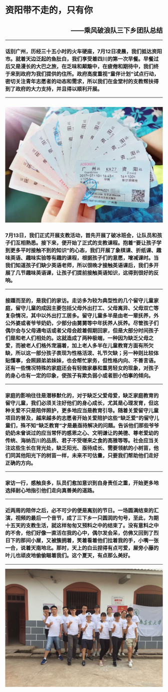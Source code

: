 # 资阳带不走的，只有你
<h2 align = "right">——乘风破浪队三下乡团队总结</h2>

---
### 话别广州，历经三十五小时的火车硬座，7月12日凌晨，我们抵达资阳市。就着天边泛起的鱼肚白，我们享受着四川的第一次早餐。早餐过后又是漫长的大巴之旅，在乏味和颠簸中，在疲倦和期待中，我们终于来到政府为我们提供的住所。政府高度重视“童伴计划”试点行动，密切关注青年志愿者的动态和需求，所以我们在金堂村的支教帮扶得到了政府的大力支持，并且得以顺利开展。
---
![](https://raw.githubusercontent.com/ronething/printer/master/%E4%B8%89%E4%B8%8B%E4%B9%A1/huoche.jpg)
---
### 7月13日，我们正式开展支教活动，首先开展了破冰班会，让队员和孩子们互相熟悉。接下来，便开始了正式的支教课程。抱着“要让孩子学到更多平时接触不到的知识”的心态，我们开展了象棋课、折纸课、趣味英语、趣味实验等有趣的课程，根据孩子们的意愿，增减课时。当我们知道孩子们缺少英语老师，所以很晚才接触英语课后，我们多开展了几节趣味英语课，让孩子们提前接触英语知识，这得到很好的反响。
---
### 接踵而至的，是我们的家访。走访多为较为典型性的几个留守儿童家庭，留守儿童的成因主要包括父母外出打工、父母离异、父母双亡等复杂情况，其中以外出打工居多。留守儿童多半是由老一辈抚养，外公外婆或者爷爷奶奶，少部分由舅舅等中年抚养人抚养。尽管孩子们偶尔会与父母通电话或者父母会趁着假期回家，但是大部分时间孩子们是和老人们相处的。这就造成了两种极端，一种因为缺乏父母之爱，而被老人们格外宠溺着，加上老人多半在儿童教育方面有所欠缺，所以这一部分孩子表现为性格活泼、礼节欠缺；另一种则比较体贴懂事，会照顾弟弟妹妹，也会帮忙家务，但性格内向、不善言语。还有一些情况特殊的家庭还会有轻微家暴和重男轻女的现象，对孩子的身心也有一定的印象，使孩子有欺负弱小或者胆小怕事的倾向。
---
### 家庭的影响往往是潜移默化的，对于缺乏父爱母爱，缺乏家庭教育的留守儿童，我们必须关注好他们的身心成长，尤其是心理发育，但这种关爱不只是陪伴照护，更多地应当是教育引导。随着关爱留守儿童项目的普及，越来越多的志愿者开始关爱陪护这些“缺乏爱”的留守儿童们，殊不知“缺乏教育”才是最亟待解决的问题。告诉他们那些爷爷奶奶未曾说过的应当常怀的感恩之心、文明谦让的美德、尊老爱幼的传统、海纳百川的品质、君子不受嗟来之食的高雅等等。社会应当关注这些生长在背光处，缺乏阳光、亟待成长、需要领航的小树苗，他们同其他阳光下的树苗一样，未来不可估量，只要我们帮助他们走好正确的方向。
---
### 家访一行，感触良多，队员们愈加意识到自身责任之重，开始更多地选择耐心地指引他们走向真善美的道路。
---
### 近两周的陪伴之后，必不可少的便是离别的节日。一场圆满结束的汇演，视频的最后一个音节，成了三下乡一只圆润的句号，至此，为期十五天的支教生活，就这样匆匆又预料之中的结束了。没有意料之中的不舍，他们好像一直活在我的心中，偶尔发会呆，仿佛又回到了烈日下的那间小屋，又被簇拥着，笑着看着他们拉着我的手，小嘴一张一合，说着天南地北。那时，天上的白云捏得有点可爱，屋旁小藤的叶儿也顽皮地偷偷瞄着我们。这个夏天，有点那么美好。
---

![](https://raw.githubusercontent.com/ronething/printer/master/%E4%B8%89%E4%B8%8B%E4%B9%A1/hezhao.jpg)
